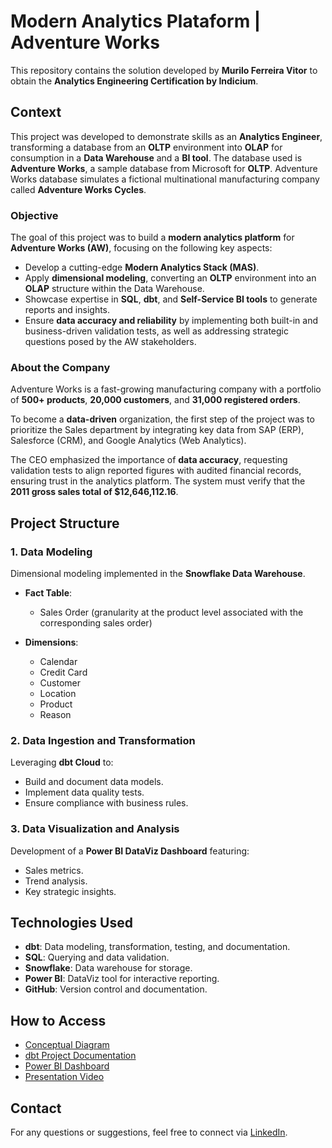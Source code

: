 # Modern Analytics Plataform | Adventure Works
This repository contains the solution developed by **Murilo Ferreira Vitor** to obtain the **Analytics Engineering Certification by Indicium**.

## Context
This project was developed to demonstrate skills as an **Analytics Engineer**, transforming a database from an **OLTP** environment into **OLAP** for consumption in a **Data Warehouse** and a **BI tool**. The database used is **Adventure Works**, a sample database from Microsoft for **OLTP**. Adventure Works database simulates a fictional multinational manufacturing company called **Adventure Works Cycles**.

### Objective
The goal of this project was to build a **modern analytics platform** for **Adventure Works (AW)**, focusing on the following key aspects:

- Develop a cutting-edge **Modern Analytics Stack (MAS)**.
- Apply **dimensional modeling**, converting an **OLTP** environment into an **OLAP** structure within the Data Warehouse.
- Showcase expertise in **SQL**, **dbt**, and **Self-Service BI tools** to generate reports and insights.
- Ensure **data accuracy and reliability** by implementing both built-in and business-driven validation tests, as well as addressing strategic questions posed by the AW stakeholders.

### About the Company
Adventure Works is a fast-growing manufacturing company with a portfolio of **500+ products**, **20,000 customers**, and **31,000 registered orders**.

To become a **data-driven** organization, the first step of the project was to prioritize the Sales department by integrating key data from SAP (ERP), Salesforce (CRM), and Google Analytics (Web Analytics).

The CEO emphasized the importance of **data accuracy**, requesting validation tests to align reported figures with audited financial records, ensuring trust in the analytics platform. The system must verify that the **2011 gross sales total of $12,646,112.16**.

## **Project Structure**  

### **1. Data Modeling**  
Dimensional modeling implemented in the **Snowflake Data Warehouse**.  

- **Fact Table**:  
  - Sales Order (granularity at the product level associated with the corresponding sales order)  

- **Dimensions**:  
  - Calendar  
  - Credit Card  
  - Customer  
  - Location  
  - Product  
  - Reason  

### **2. Data Ingestion and Transformation**  
Leveraging **dbt Cloud** to:  
  - Build and document data models.  
  - Implement data quality tests.  
  - Ensure compliance with business rules.  

### **3. Data Visualization and Analysis**  
Development of a **Power BI DataViz Dashboard** featuring:  
  - Sales metrics.  
  - Trend analysis.  
  - Key strategic insights.  

## **Technologies Used**  
- **dbt**: Data modeling, transformation, testing, and documentation.  
- **SQL**: Querying and data validation.  
- **Snowflake**: Data warehouse for storage.  
- **Power BI**: DataViz tool for interactive reporting.  
- **GitHub**: Version control and documentation.  

## **How to Access**  
- [Conceptual Diagram](https://github.com/muriloferreiravitor/adventure_works/blob/main/Conceptual%20Diagram.pdf)
- [dbt Project Documentation](https://muriloferreiravitor.github.io/adventure_works/)  
- [Power BI Dashboard](#) <!-- Insert link -->  
- [Presentation Video](#) <!-- Insert link -->  

## **Contact**  
For any questions or suggestions, feel free to connect via [LinkedIn](https://linkedin.com/in/muriloferreiravitor).
